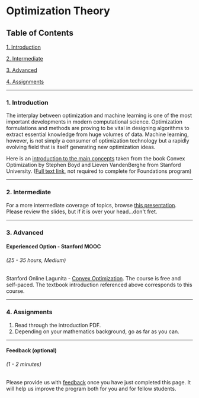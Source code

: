 # Optimization Theory

## Table of Contents
[1. Introduction](#section-a)

[2. Intermediate](#section-b)

[3. Advanced](#section-c)

[4. Assignments](#section-d)

---

### <a name="section-a"></a>1. Introduction

The interplay between optimization and machine learning is one of the most important developments in modern computational science. Optimization formulations and methods are proving to be vital in designing algorithms to extract essential knowledge from huge volumes of data. Machine learning, however, is not simply a consumer of optimization technology but a rapidly evolving field that is itself generating new optimization ideas.

Here is an [introduction to the main concepts](https://s3.amazonaws.com/ds-foundations/resources/optimization_intro.pdf) taken from the book Convex Optimization by Stephen Boyd and Lieven VandenBerghe from Stanford University. ([Full text link](http://stanford.edu/~boyd/cvxbook/), not required to complete for Foundations program)

---

### <a name="section-b"></a>2. Intermediate

For a more intermediate coverage of topics, browse [this presentation](https://s3.amazonaws.com/ds-foundations/resources/optimization_short.pdf). Please review the slides, but if it is over your head...don't fret.

---

### <a name="section-c"></a>3. Advanced

#### Experienced Option - Stanford MOOC
###### (25 - 35 hours, Medium)

Stanford Online Lagunita - [Convex Optimization](https://lagunita.stanford.edu/courses/Engineering/CVX101/Winter2014/about). The course is free and self-paced. The textbook introduction referenced above corresponds to this course.

---

### <a name="section-d"></a>4. Assignments

1. Read through the introduction PDF.
2. Depending on your mathematics background, go as far as you can.

---

#### Feedback (optional)
###### (1 - 2 minutes)

Please provide us with [feedback](https://goo.gl/forms/gkWsYCSFXw2z40v33) once you have just completed this page. It will help us improve the program both for you and for fellow students.
